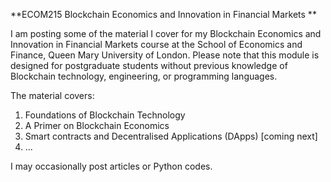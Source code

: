 **ECOM215 Blockchain Economics and Innovation in Financial Markets
**

I am posting some of the material I cover for my Blockchain Economics and Innovation in Financial Markets course at the School of Economics and Finance, Queen Mary University of London. Please note that this module is designed for postgraduate students without previous knowledge of Blockchain technology, engineering, or programming languages. 

The material covers:
1. Foundations of Blockchain Technology
2. A Primer on Blockchain Economics
3. Smart contracts and Decentralised Applications (DApps) [coming next]
4. ... 

I may occasionally post articles or Python codes.


